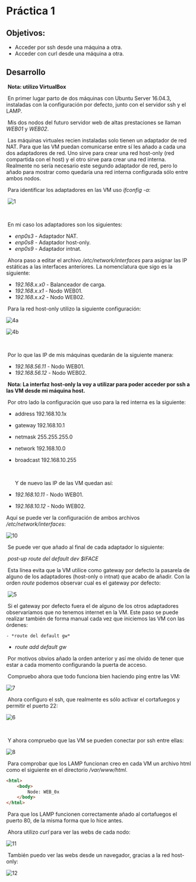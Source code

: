 # Práctica 1

## Objetivos:

- Acceder por ssh desde una máquina a otra.
- Acceder con curl desde una máquina a otra.



## Desarrollo

​	**Nota: utilizo VirtualBox**

​	En primer lugar parto de dos máquinas con Ubuntu Server 16.04.3, instaladas con la configuración por defecto, junto con el servidor ssh y el LAMP.

​	Mis dos nodos del futuro servidor web de altas prestaciones se llaman *WEB01* y *WEB02*.

​	Las máquinas virtuales recien instaladas solo tienen un adaptador de red NAT. Para que las VM puedan comunicarse entre sí les añado a cada una dos adaptadores de red. Uno sirve para crear una red host-only (red compartida con el host) y el otro sirve para crear una red interna. Realmente no sería necesario este segundo adaptador de red, pero lo añado para mostrar como quedaría una red interna configurada sólo entre ambos nodos.

​	Para identificar los adaptadores en las VM uso *ifconfig -a*:

​	![1](https://github.com/harvestcore/SWAP/blob/master/practicas/p1/images/1.PNG)

​	

​	En mi caso los adaptadores son los siguientes:

  - *enp0s3* - Adaptador NAT.
  - *enp0s8* - Adaptador host-only.
  - *enp0s9* - Adaptador intnat.



​	Ahora paso a editar el archivo */etc/network/interfaces* para asignar las IP estáticas a las interfaces anteriores. La nomenclatura que sigo es la siguiente:

 - *192.168.x.x0* - Balanceador de carga.
 - *192.168.x.x1* - Nodo WEB01.
 - *192.168.x.x2* - Nodo WEB02.



​	Para la red host-only utilizo la siguiente configuración:

![4a](https://github.com/harvestcore/SWAP/blob/master/practicas/p1/images/4a.PNG)

![4b](https://github.com/harvestcore/SWAP/blob/master/practicas/p1/images/4b.PNG)

​	

​	Por lo que las IP de mis máquinas quedarán de la siguiente manera:

- *192.168.56.11* - Nodo WEB01.
- *192.168.56.12* - Nodo WEB02.




​	**Nota: La interfaz host-only la voy a utilizar para poder acceder por ssh a las VM desde mi máquina host.**




​	Por otro lado la configuración que uso para la red interna es la siguiente:

-  address 192.168.10.1x

- gateway 192.168.10.1

- netmask 255.255.255.0

- network 192.168.10.0

- broadcast 192.168.10.255

  ​

  Y de nuevo las IP de las VM quedan así:

- *192.168.10.11* - Nodo WEB01.
- *192.168.10.12* - Nodo WEB02.



Aquí se puede ver la configuración de ambos archivos */etc/network/interfaces*:

![10](https://github.com/harvestcore/SWAP/blob/master/practicas/p1/images/10.PNG)



​	Se puede ver que añado al final de cada adaptador lo siguiente:

​		*post-up route del default dev $IFACE*

​	Esta línea evita que la VM utilice como gateway por defecto la pasarela de alguno de los adaptadores (host-only o intnat) que acabo de añadir. Con la orden *route* podemos observar cual es el gateway por defecto:

​	![5](https://github.com/harvestcore/SWAP/blob/master/practicas/p1/images/5.PNG)

​	Si el gateway por defecto fuera el de alguno de los otros adaptadores observaríamos que no tenemos internet en la VM. Este paso se puede realizar también de forma manual cada vez que iniciemos las VM con las órdenes:

	- *route del default gw*
- *route add default gw <ip> <interfaz>*



​	Por motivos obvios añado la orden anterior y así me olvido de tener que estar a cada momento configurando la puerta de acceso.



​	Compruebo ahora que todo funciona bien haciendo ping entre las VM:

![7](https://github.com/harvestcore/SWAP/blob/master/practicas/p1/images/7.PNG)



​	Ahora configuro el ssh, que realmente es sólo activar el cortafuegos y permitir el puerto 22:

![6](https://github.com/harvestcore/SWAP/blob/master/practicas/p1/images/6.PNG)



​	

​	Y ahora compruebo que las VM se pueden conectar por ssh entre ellas:

![8](https://github.com/harvestcore/SWAP/blob/master/practicas/p1/images/8.PNG)





​	Para comprobar que los LAMP funcionan creo en cada VM un archivo html como el siguiente en el directorio */var/www/html*.

```html
<html>
    <body>
        Node: WEB_0x
    </body>
</html>
```



​	Para que los LAMP funcionen correctamente añado al cortafuegos el puerto 80, de la misma forma que lo hice antes.

​	Ahora utilizo *curl* para ver las webs de cada nodo:

![11](https://github.com/harvestcore/SWAP/blob/master/practicas/p1/images/11.PNG)





​	También puedo ver las webs desde un navegador, gracias a la red host-only:

![12](https://github.com/harvestcore/SWAP/blob/master/practicas/p1/images/12.PNG)

